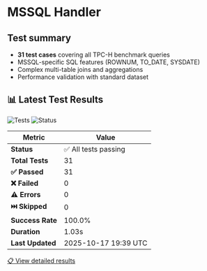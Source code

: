 # MSSQL Handler

## Test summary

- **31 test cases** covering all TPC-H benchmark queries
- MSSQL-specific SQL features (ROWNUM, TO_DATE, SYSDATE)
- Complex multi-table joins and aggregations
- Performance validation with standard dataset 

<!-- TEST_RESULTS_START -->
## 📊 Latest Test Results

![Tests](https://github.com/tino097/mindsdb-handlers-monitor/actions/workflows/mssql.yml/badge.svg)
![Status](https://img.shields.io/badge/status-All-brightgreen)

| Metric | Value |
|--------|-------|
| **Status** | ✅ All tests passing |
| **Total Tests** | 31 |
| **✅ Passed** | 31 |
| **❌ Failed** | 0 |
| **⚠️ Errors** | 0 |
| **⏭️ Skipped** | 0 |
| **Success Rate** | 100.0% |
| **Duration** | 1.03s |
| **Last Updated** | 2025-10-17 19:39 UTC |

[📋 View detailed results](https://github.com/tino097/mindsdb-handlers-monitor/actions/workflows/mssql.yml)

<!-- TEST_RESULTS_END -->